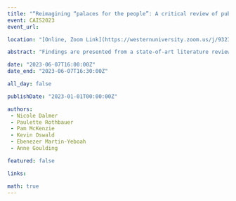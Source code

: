 ```yaml
---
title: "“Reimagining “palaces for the people”: A critical review of public libraries’ engagement with the asocial society"
event: CAIS2023
event_url: 

location: "[Online, Zoom Link](https://westernuniversity.zoom.us/j/93231662627)"

abstract: "Findings are presented from a state-of-art literature review focussed on recent English-language, peer-reviewed studies (n=235) of public library programming, services, technology and policies in the context of trends in the contemporary asocial society. Across published research, public libraries fostered connection through the following means: encouraging feelings of belonging, creating connections through technology, reinforcing cultural identities, creating safe physical spaces, addressing issues of accessibility, creating new educational programming, and creating new recreational/social programming. The findings allow for a reimagining of the roles of public libraries but not without a reckoning about workplace culture and workloads of library staff."

date: "2023-06-07T16:00:00Z"
date_end: "2023-06-07T16:30:00Z"

all_day: false

publishDate: "2023-01-01T00:00:00Z"

authors:
 - Nicole Dalmer
 - Paulette Rothbauer
 - Pam McKenzie
 - Kevin Oswald
 - Ebenezer Martin-Yeboah
 - Anne Goulding

featured: false

links:

math: true
---
```


